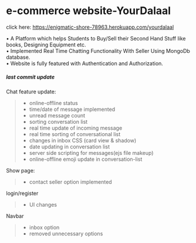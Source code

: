 # e-commerce website-YourDalaal


click here: https://enigmatic-shore-78963.herokuapp.com/yourdalaal

• A Platform which helps Students to Buy/Sell their Second Hand Stuff like books, Designing Equipment etc.<br>
• Implemented Real Time Chatting Functionality With Seller Using MongoDb database.<br>
• Website is fully featured with Authentication and Authorization.<br>


##### last commit update

Chat feature update:

> - online-offline status
> - time/date of message implemented
> - unread message count
> - sorting conversation list
> - real time update of incoming message
> - real time sorting of conversational list
> - changes in inbox CSS (card view & shadow)
> - date updating in conversation list
> - server side scripting for messages(ejs file makeup)
> - online-offline emoji update in conversation-list

Show page:

> - contact seller option implemented

login/register

> - UI changes

Navbar

> - inbox option
> - removed unnecessary options




